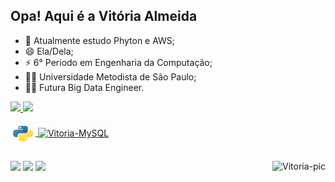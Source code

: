  ## Opa! Aqui é a Vitória Almeida

- 🌱 Atualmente estudo Phyton e AWS;
- 😄 Ela/Dela;
- ⚡ 6° Periodo em Engenharia da Computação;
- 🐱‍👤 Universidade Metodista de São Paulo;
- 🐱‍🏍 Futura Big Data Engineer.


<div>
  <a href="https://github.com/VitoriaSAlmeida">
  <img height="180em" src="https://github-readme-stats.vercel.app/api?username=VitoriaSAlmeida&show_icons=true&theme=synthwave&include_all_commits=true&count_private=true"/>
  <img height="180em" src="https://github-readme-stats.vercel.app/api/top-langs/?username=VitoriaSAlmeida&layout=compact&langs_count=7&theme=synthwave"/>
</div>
 </div>
<div style="display: inline_block"><br>
  <img align="center" alt="Vitoria-Python" height="30" width="40" src="https://raw.githubusercontent.com/devicons/devicon/master/icons/python/python-original.svg">
  <img align="center" alt="Vitoria-MySQL" height="30" width="40" src="https://cdn.jsdelivr.net/gh/devicons/devicon/icons/mysql/mysql-original.svg" />
</div>

##

<div>
  <a href="https://www.instagram.com/itsme.vick" target="_blank"><img src="https://img.shields.io/badge/-Instagram-%23E4405F?style=for-the-badge&logo=instagram&logoColor=white" target="_blank"></a>
  <a href = "mailto:vitoriaalmeidaaa2@gmail.com"><img src="https://img.shields.io/badge/-Gmail-%23333?style=for-the-badge&logo=gmail&logoColor=white" target="_blank"></a>
  <a href="https://www.linkedin.com/in/vitoria-almeida-23923a17a" target="_blank"><img src="https://img.shields.io/badge/-LinkedIn-%230077B5?style=for-the-badge&logo=linkedin&logoColor=white" target="_blank"></a> 
  <img align="right" alt="Vitoria-pic" src="https://picrew.me/image_maker/73327/complete?cd=ENkkCSgsYE"/>
</div>
